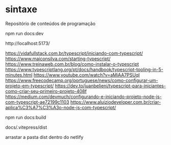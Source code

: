 # sintaxe
Repositório de conteúdos de programação

npm run docs:dev

http://localhost:5173/


https://vidafullstack.com.br/typescript/iniciando-com-typescript/
https://www.maiconsilva.com/starting-typescript/
https://www.treinaweb.com.br/blog/como-instalar-o-typescript
https://www.typescriptlang.org/pt/docs/handbook/typescript-tooling-in-5-minutes.html
https://www.youtube.com/watch?v=aMiAA7PSUqI
https://www.freecodecamp.org/portuguese/news/como-configurar-um-projeto-em-typescript/
https://dev.to/juanbelieni/typescript-para-iniciantes-como-criar-seu-primeiro-projeto-408f
https://medium.com/devmuch/configurando-e-iniciando-projeto-node-js-com-typescript-ae72199c1103
https://www.aluiziodeveloper.com.br/criar-aplica%C3%A7%C3%A3o-node-js-com-typescript/


npm run docs:build

docs/.vitepress/dist

arrastar a pasta dist dentro do netlify 